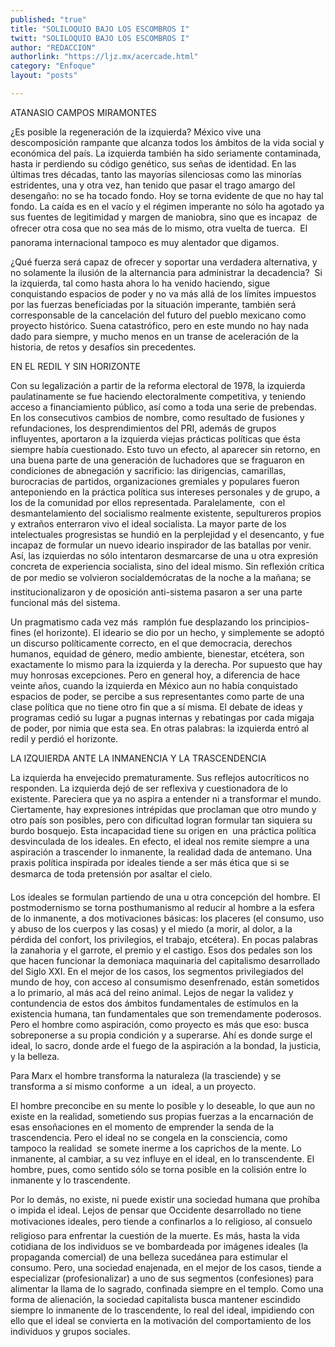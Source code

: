 ```yaml
---
published: "true"
title: "SOLILOQUIO BAJO LOS ESCOMBROS I"
twitt: "SOLILOQUIO BAJO LOS ESCOMBROS I"
author: "REDACCION"
authorlink: "https://ljz.mx/acercade.html"
category: "Enfoque"
layout: "posts"

---
```



  ATANASIO CAMPOS MIRAMONTES



  ¿Es posible la regeneración de la izquierda? México vive una descomposición rampante que alcanza todos los ámbitos de la vida social y económica del país. La izquierda también ha sido seriamente contaminada, hasta ir perdiendo su código genético, sus señas de identidad. En las últimas tres décadas, tanto las mayorías silenciosas como las minorías estridentes, una y otra vez, han tenido que pasar el trago amargo del desengaño: no se ha tocado fondo. Hoy se torna evidente de que no hay tal fondo. La caída es en el vacío y el régimen imperante no sólo ha agotado ya sus fuentes de legitimidad y margen de maniobra, sino que es incapaz  de ofrecer otra cosa que no sea más de lo mismo, otra vuelta de tuerca.  El panorama internacional tampoco es muy alentador que digamos.



  ¿Qué fuerza será capaz de ofrecer y soportar una verdadera alternativa, y no solamente la ilusión de la alternancia para administrar la decadencia?  Si la izquierda, tal como hasta ahora lo ha venido haciendo, sigue conquistando espacios de poder y no va más allá de los límites impuestos por las fuerzas beneficiadas por la situación imperante, también será corresponsable de la cancelación del futuro del pueblo mexicano como proyecto histórico. Suena catastrófico, pero en este mundo no hay nada dado para siempre, y mucho menos en un transe de aceleración de la historia, de retos y desafíos sin precedentes.



  EN EL REDIL Y SIN HORIZONTE



  Con su legalización a partir de la reforma electoral de 1978, la izquierda paulatinamente se fue haciendo electoralmente competitiva, y teniendo acceso a financiamiento público, así como a toda una serie de prebendas. En los consecutivos cambios de nombre, como resultado de fusiones y refundaciones, los desprendimientos del PRI, además de grupos influyentes, aportaron a la izquierda viejas prácticas políticas que ésta siempre había cuestionado. Esto tuvo un efecto, al aparecer sin retorno, en una buena parte de una generación de luchadores que se fraguaron en condiciones de abnegación y sacrificio: las dirigencias, camarillas, burocracias de partidos, organizaciones gremiales y populares fueron anteponiendo en la práctica política sus intereses personales y de grupo, a los de la comunidad por ellos representada. Paralelamente,  con el desmantelamiento del socialismo realmente existente, sepultureros propios y extraños enterraron vivo el ideal socialista. La mayor parte de los intelectuales progresistas se hundió en la perplejidad y el desencanto, y fue incapaz de formular un nuevo ideario inspirador de las batallas por venir. Así, las izquierdas no sólo intentaron desmarcarse de una u otra expresión concreta de experiencia socialista, sino del ideal mismo. Sin reflexión crítica de por medio se volvieron socialdemócratas de la noche a la mañana; se institucionalizaron y de oposición anti-sistema pasaron a ser una parte funcional más del sistema.



  Un pragmatismo cada vez más  ramplón fue desplazando los principios-fines (el horizonte). El ideario se dio por un hecho, y simplemente se adoptó un discurso políticamente correcto, en el que democracia, derechos humanos, equidad de género, medio ambiente, bienestar, etcétera, son exactamente lo mismo para la izquierda y la derecha. Por supuesto que hay muy honrosas excepciones. Pero en general hoy, a diferencia de hace veinte años, cuando la izquierda en México aun no había conquistado espacios de poder, se percibe a sus representantes como parte de una clase política que no tiene otro fin que a sí misma. El debate de ideas y programas cedió su lugar a pugnas internas y rebatingas por cada migaja de poder, por nimia que esta sea. En otras palabras: la izquierda entró al redil y perdió el horizonte.



  LA IZQUIERDA ANTE LA INMANENCIA Y LA TRASCENDENCIA



  La izquierda ha envejecido prematuramente. Sus reflejos autocríticos no responden. La izquierda dejó de ser reflexiva y cuestionadora de lo existente. Pareciera que ya no aspira a entender ni a transformar el mundo. Ciertamente, hay expresiones intrépidas que proclaman que otro mundo y otro país son posibles, pero con dificultad logran formular tan siquiera su burdo bosquejo. Esta incapacidad tiene su origen en  una práctica política desvinculada de los ideales. En efecto, el ideal nos remite siempre a una aspiración a trascender lo inmanente, la realidad dada de antemano. Una praxis política inspirada por ideales tiende a ser más ética que si se desmarca de toda pretensión por asaltar el cielo.



  Los ideales se formulan partiendo de una u otra concepción del hombre. El postmodernismo se torna posthumanismo al reducir al hombre a la esfera de lo inmanente, a dos motivaciones básicas: los placeres (el consumo, uso y abuso de los cuerpos y las cosas) y el miedo (a morir, al dolor, a la pérdida del confort, los privilegios, el trabajo, etcétera). En pocas palabras la zanahoria y el garrote, el premio y el castigo. Esos dos pedales son los que hacen funcionar la demoniaca maquinaria del capitalismo desarrollado del Siglo XXI. En el mejor de los casos, los segmentos privilegiados del mundo de hoy, con acceso al consumismo desenfrenado, están sometidos a lo primario, al más acá del reino animal. Lejos de negar la validez y contundencia de estos dos ámbitos fundamentales de estímulos en la existencia humana, tan fundamentales que son tremendamente poderosos. Pero el hombre como aspiración, como proyecto es más que eso: busca sobreponerse a su propia condición y a superarse. Ahí es donde surge el ideal, lo sacro, donde arde el fuego de la aspiración a la bondad, la justicia, y la belleza.



  Para Marx el hombre transforma la naturaleza (la trasciende) y se transforma a sí mismo conforme  a un  ideal, a un proyecto.



  El hombre preconcibe en su mente lo posible y lo deseable, lo que aun no existe en la realidad, sometiendo sus propias fuerzas a la encarnación de esas ensoñaciones en el momento de emprender la senda de la trascendencia. Pero el ideal no se congela en la consciencia, como tampoco la realidad  se somete inerme a los caprichos de la mente. Lo inmanente, al cambiar, a su vez influye en el ideal, en lo transcendente. El hombre, pues, como sentido sólo se torna posible en la colisión entre lo inmanente y lo trascendente.



  Por lo demás, no existe, ni puede existir una sociedad humana que prohíba o impida el ideal. Lejos de pensar que Occidente desarrollado no tiene motivaciones ideales, pero tiende a confinarlos a lo religioso, al consuelo religioso para enfrentar la cuestión de la muerte. Es más, hasta la vida cotidiana de los individuos se ve bombardeada por imágenes ideales (la propaganda comercial) de una belleza sucedánea para estimular el  consumo. Pero, una sociedad enajenada, en el mejor de los casos, tiende a especializar (profesionalizar) a uno de sus segmentos (confesiones) para alimentar la llama de lo sagrado, confinada siempre en el templo. Como una forma de alienación, la sociedad capitalista busca mantener escindido siempre lo inmanente de lo trascendente, lo real del ideal, impidiendo con ello que el ideal se convierta en la motivación del comportamiento de los individuos y grupos sociales.

